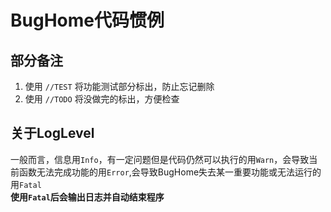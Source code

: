 # BugHome代码惯例

## 部分备注

1. 使用 `//TEST` 将功能测试部分标出，防止忘记删除
2. 使用 `//TODO` 将没做完的标出，方便检查

## 关于LogLevel
一般而言，信息用`Info`，有一定问题但是代码仍然可以执行的用`Warn`，会导致当前函数无法完成功能的用`Error`,会导致BugHome失去某一重要功能或无法运行的用`Fatal`  
**使用`Fatal`后会输出日志并自动结束程序**
